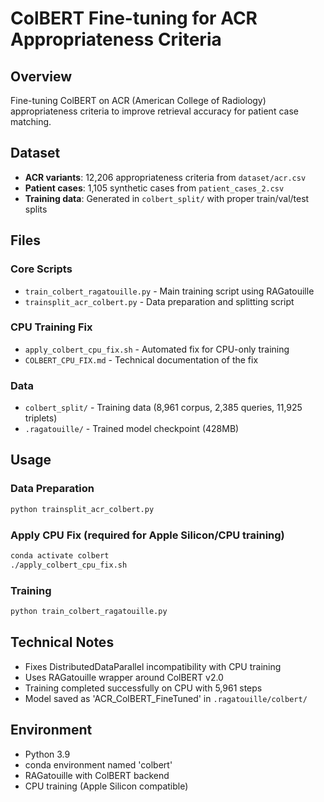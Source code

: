 # ColBERT Fine-tuning for ACR Appropriateness Criteria

## Overview
Fine-tuning ColBERT on ACR (American College of Radiology) appropriateness criteria to improve retrieval accuracy for patient case matching.

## Dataset
- **ACR variants**: 12,206 appropriateness criteria from `dataset/acr.csv`
- **Patient cases**: 1,105 synthetic cases from `patient_cases_2.csv`
- **Training data**: Generated in `colbert_split/` with proper train/val/test splits

## Files

### Core Scripts
- `train_colbert_ragatouille.py` - Main training script using RAGatouille
- `trainsplit_acr_colbert.py` - Data preparation and splitting script

### CPU Training Fix
- `apply_colbert_cpu_fix.sh` - Automated fix for CPU-only training
- `COLBERT_CPU_FIX.md` - Technical documentation of the fix

### Data
- `colbert_split/` - Training data (8,961 corpus, 2,385 queries, 11,925 triplets)
- `.ragatouille/` - Trained model checkpoint (428MB)

## Usage

### Data Preparation
```bash
python trainsplit_acr_colbert.py
```

### Apply CPU Fix (required for Apple Silicon/CPU training)
```bash
conda activate colbert
./apply_colbert_cpu_fix.sh
```

### Training
```bash
python train_colbert_ragatouille.py
```

## Technical Notes
- Fixes DistributedDataParallel incompatibility with CPU training
- Uses RAGatouille wrapper around ColBERT v2.0
- Training completed successfully on CPU with 5,961 steps
- Model saved as 'ACR_ColBERT_FineTuned' in `.ragatouille/colbert/`

## Environment
- Python 3.9
- conda environment named 'colbert'
- RAGatouille with ColBERT backend
- CPU training (Apple Silicon compatible) 